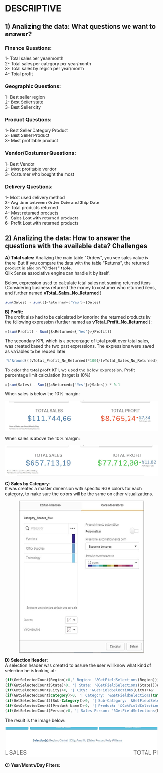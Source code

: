 # DESCRIPTIVE
## 1) Analizing the data: What questions we want  to answer?
### Finance Questions:  
1-  Total sales per year/month  
2-	Total sales per category per year/month  
3-	Total sales by region per year/month  
4-	Total profit  
### Geographic Questions:
1-	Best seller region  
2-	Best Seller state  
3-	Best Seller city  
### Product Questions:
1-	Best Seller Category Product  
2-	Best Seller Product  
3-	Most profitable product  
### Vendor/Costumer Questions:
1-	Best Vendor  
2-	Most profitable vendor  
3-	Costumer who bought the most  
### Delivery Questions:
1-	Most used delivery method  
2-	Avg time between Order Date and Ship Date  
3-	Total products returned   
4-	Most returned products   
5-	Sales Lost with returned products  
6-	Profit Lost with returned products  

## 2) Analizing the data: How to answer the questions with the available data? Challenges

**A) Total sales:** Analizing the main table "Orders", you see sales value is there. But if you compare the data with the table "Returns", the returned product is also on "Orders" table.  
Qlik Sense associative engine can handle  it by itself.

Below, expression used to calculate total sales not suming returned itens (Considering business returned the money to costumer who returned itens, and further named **vTotal_Sales_No_Returned** )

``` sql
sum(Sales) - sum({$<Returned={'Yes'}>}Sales)
```
**B) Profit:**  
The profit also had to be calculated by ignoring the returned products by the following expression (further named as **vTotal_Profit_No_Returned** ):
```sql
=(sum(Profit) - Sum({$<Returned={'Yes'}>}Profit))
```
The secondary KPI, which is a percentage of total profit over total sales, was created based the two past expressions. The expressions were saved as variables to be reused later
``` sql
'%'&round(((vTotal_Profit_No_Returned)*100)/(vTotal_Sales_No_Returned), 0.01)
```
To color the total profit KPI, we used the below expression. Profit percentage limit calculation (target is 10%)
``` sql
=(sum(Sales) - Sum({$<Returned={'Yes'}>}Sales)) * 0.1
```

When sales is below the 10% margin:
<p align="center">
  <img width="600" height="100" src="https://github.com/cassiobolba/Qlik-Sense/blob/master/APP%20-%20Super%20Store%20Sales%20Report/Images/Below_Target_Profit.JPG">
</p>
When sales is above the 10% margin:
<p align="center">
  <img width="600" height="100" src="https://github.com/cassiobolba/Qlik-Sense/blob/master/APP%20-%20Super%20Store%20Sales%20Report/Images/Above_Target_Profit.JPG">
</p>

**C) Sales by Category:**  
It was created a master dimension with specific RGB colors for each category, to make sure the colors will be the same on other visualizations.
<p align="center">
  <img width="410
  " height="500" src="https://github.com/cassiobolba/Qlik-Sense/blob/master/APP%20-%20Super%20Store%20Sales%20Report/Images/Category_MasterDimension.JPG">
</p>


**D) Selection Header:**  
A selection header was created to assure the user will know what kind of selection he is looking at:  
```sql
(if(GetSelectedCount(Region)>0,' Region: '&GetFieldSelections(Region)))&' '&
(if(GetSelectedCount(State)>0, '| State: '&GetFieldSelections(State)))&' '&
(if(GetSelectedCount(City)>0, '| City: '&GetFieldSelections(City)))&' '&
(if(GetSelectedCount(Category)>0, '| Category: '&GetFieldSelections(Category))) &' '&
(if(GetSelectedCount([Sub-Category])>0, '| Sub-Category: '&GetFieldSelections([Sub-Category]))) &' '&
(if(GetSelectedCount([Product Name])>0, '| Product: '&GetFieldSelections([Product Name]))) &' '&
(if(GetSelectedCount(Person)>0, '| Sales Person: '&GetFieldSelections(Person)))
```
The result is the image below:
<p align="center">
<img width="500"
     height="100"
     src="https://github.com/cassiobolba/Qlik-Sense/blob/master/APP%20-%20Super%20Store%20Sales%20Report/Images/Selection%20Header.JPG">
</p>

**C) Year/Month/Day Filters:**  

      
